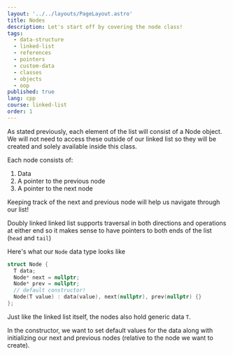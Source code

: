 ```yaml
---
layout: '../../layouts/PageLayout.astro'
title: Nodes
description: Let's start off by covering the node class!
tags:
  - data-structure
  - linked-list
  - references
  - pointers
  - custom-data
  - classes
  - objects
  - oop
published: true
lang: cpp
course: linked-list
order: 1
---
```


As stated previously, each element of the list will consist of a Node object. We will not need to access these outside of our linked list so they will be created and solely available inside this class.

Each node consists of:
  1. Data
  2. A pointer to the previous node
  3. A pointer to the next node

Keeping track of the next and previous node will help us navigate through our list!

Doubly linked linked list supports traversal in both directions and operations at either end so it makes sense to have pointers to both ends of the list (`head` and `tail`)

Here's what our `Node` data type looks like
```cpp
struct Node {
  T data;
  Node* next = nullptr;
  Node* prev = nullptr;
  // default constructor!
  Node(T value) : data(value), next(nullptr), prev(nullptr) {}
};
```

Just like the linked list itself, the nodes also hold generic data `T`.

In the constructor, we want to set default values for the data along with initializing our next and previous nodes (relative to the node we want to create).